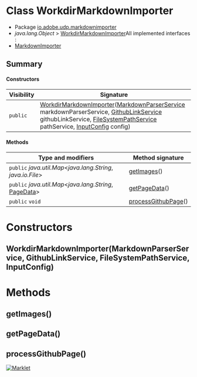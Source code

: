 # Class WorkdirMarkdownImporter

* Package [io.adobe.udp.markdownimporter](README.html)
* *java.lang.Object* > [WorkdirMarkdownImporter](WorkdirMarkdownImporter.html)All implemented interfaces :
* [MarkdownImporter](MarkdownImporter.html)




## Summary
#### Constructors
| Visibility | Signature |
| --- | --- |
| `public` | [WorkdirMarkdownImporter](#workdirmarkdownimportermarkdownparserservice-githublinkservice-filesystempathservice-inputconfig)([MarkdownParserService](services/MarkdownParserService.html) markdownParserService, [GithubLinkService](services/GithubLinkService.html) githubLinkService, [FileSystemPathService](services/FileSystemPathService.html) pathService, [InputConfig](InputConfig.html) config) |

#### Methods
| Type and modifiers | Method signature |
| --- | --- |
| `public` *java.util.Map*<*java.lang.String*, *java.io.File*> | [getImages](#getimages)() |
| `public` *java.util.Map*<*java.lang.String*, [PageData](PageData.html)> | [getPageData](#getpagedata)() |
| `public` `void` | [processGithubPage](#processgithubpage)() |



# Constructors
## WorkdirMarkdownImporter(MarkdownParserService, GithubLinkService, FileSystemPathService, InputConfig)





# Methods
## getImages()




## getPageData()




## processGithubPage()





[![Marklet](https://img.shields.io/badge/Generated%20by-Marklet-green.svg)](https://github.com/Faylixe/marklet)